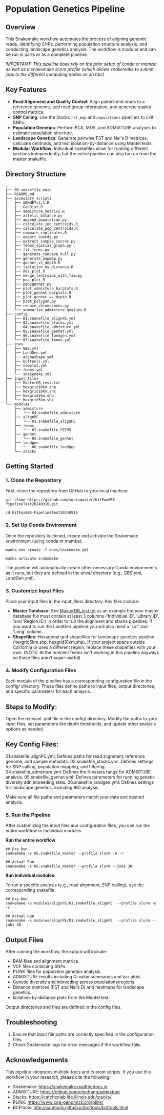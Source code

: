 # Population Genetics Pipeline

## Overview

This Snakemake workflow automates the process of aligning genomic reads, identifying SNPs, performing population structure analysis, and conducting landscape genetics analysis. The workflow is modular and can be run in parts or as a complete pipeline.

*IMPORTANT: This pipeline does rely on the prior setup of conda or mamba as well as a snakemake slurm profile (which allows snakemake to submit jobs to the different computing nodes on an hpc)*

## Key Features

- **Read Alignment and Quality Control**: Align paired-end reads to a reference genome, add read group information, and generate quality control metrics.
- **SNP Calling**: Use the Stacks `ref_map` and `populations` pipelines to call SNPs.
- **Population Genetics**: Perform PCA, MDS, and ADMIXTURE analyses to estimate population structure.
- **Landscape Genetics**: Generate pairwise FST and Nei's D matrices, calculate centroids, and test isolation-by-distance using Mantel tests.
- **Modular Workflow**: Individual snakefiles allow for running different sections independently, but the entire pipeline can also be run from the master snakefile.

## Directory Structure

```plaintext
.
├── 00.snakefile_main
├── README.md
├── accessory_scripts
│   ├── GENHETv3.1.R
│   ├── GenDist.R
│   ├── admixture_metrics.R
│   ├── allelic_balance.py
│   ├── append_population.py
│   ├── calculate_ind_centroids.R
│   ├── calculate_pop_centroids.R
│   ├── compare_replicates.R
│   ├── export_coords.py
│   ├── extract_sample_coords.py
│   ├── feems_spatial_graph.py
│   ├── fit_feems.py
│   ├── generate_concave_hull.py
│   ├── generate_popmap.py
│   ├── genhet_vs_depth.R
│   ├── isolation_by_distance.R
│   ├── mds_plot.R
│   ├── merge_centroids_with_fam.py
│   ├── pca_plot.R
│   ├── ped2genhet.py
│   ├── plot_admixture_barplots.R
│   ├── plot_genhet_barplots.R
│   ├── plot_genhet_vs_depth.R
│   ├── plot_polygon.py
│   ├── rename_chromosomes.py
│   └── summarize_admixture_qvalues.R
├── config
│   ├── 01.snakefile_alignPE.yml
│   ├── 02.snakefile_stacks.yml
│   ├── 04.snakefile_admixture.yml
│   ├── 05.snakefile_genhet.yml
│   ├── 06.snakefile_landgen.yml
│   └── 07.snakefile_feems.yml
├── envs
│   ├── GBS.yml
│   ├── LandGen.yml
│   ├── alphashape.yml
│   ├── bcftools.yml
│   ├── cowplot.yml
│   ├── feems.yml
│   └── snakemake.yml
├── input_files
│   ├── MasterDB_test.txt
│   ├── hexgrid10km.shp
│   ├── hexgrid10km.shx
│   ├── hexgrid5km.shp
│   └── hexgrid5km.shx
└── modules
    ├── admixture
    │   └── 04.snakefile_admixture
    ├── alignPE
    │   └── 01.snakefile_alignPE
    ├── feems
    │   └── 07.snakefile_FEEMS
    ├── genhet
    │   └── 05.snakefile_genhet
    ├── landgen
    │   └── 06.snakefile_landgen
    └── stacks
```
## Getting Started

### 1. Clone the Repository

First, clone the repository from GitHub to your local machine:
```
git clone https://github.com/squisquater/KitFoxGBS-PipelineTest20240916.git

cd KitFoxGBS-PipelineTest20240916
```

### 2. Set Up Conda Environment

Once the repository is cloned, create and activate the Snakemake environment (using conda or mamba):
```
mamba env create -f envs/snakemake.yml

mamba activate snakemake
```
The pipeline will automatically create other necessary Conda environments as it runs, but they are defined in the envs/ directory (e.g., GBS.yml, LandGen.yml).

### 3. Customize Input Files

Place your input files in the input_files/ directory. Key files include:

- **Master Database:** See [MasterDB_test.txt]() as an example but your master database file must contain at least 3 columns ('Individual.ID', 'Library.ID', 'and 'Region.ID') in order to run the alignment and stacks pipelines. If you want to run the LandGen pipeline you will also need a 'Lat' and 'Long' column. 
- **Shapefiles:** Hexagonal grid shapefiles for landscape genetics pipeline (hexgrid5km.shp, hexgrid10km.shp). If your project spans outside California or uses a different region, replace these shapefiles with your own. (NOTE: At the moment feems isn't working in this pipeline anyways so these files aren't super useful)

### 4. Modify Configuration Files

Each module of the pipeline has a corresponding configuration file in the config/ directory. These files define paths to input files, output directories, and specific parameters for each analysis.

## Steps to Modify:

Open the relevant .yml file in the config/ directory.
Modify the paths to your input files, set parameters like depth thresholds, and update other analysis options as needed.

## Key Config Files:

01.snakefile_alignPE.yml: Defines paths for read alignment, reference genome, and sample metadata.
02.snakefile_stacks.yml: Defines settings for SNP calling, population mapping, and filtering.
04.snakefile_admixture.yml: Defines the K-values range for ADMIXTURE analysis.
05.snakefile_genhet.yml: Defines parameters for running genetic diversity adn inbreeding stats.
06.snakefile_landgen.yml: Defines settings for landscape genetics, including IBD analysis.


Make sure all file paths and parameters match your data and desired analysis.

### 5. Run the Pipeline

After customizing the input files and configuration files, you can run the entire workflow or individual modules.

**Run the entire workflow:**

```
## Dry Run
snakemake -s 00.snakefile_master --profile slurm -n -r 

## Actual Run
snakemake -s 00.snakefile_master --profile slurm --jobs 30
```

**Run individual modules:**

To run a specific analysis (e.g., read alignment, SNP calling), use the corresponding snakefile:

```
## Dry Run
snakemake -s modules/alignPE/01.snakefile_alignPE  --profile slurm -n -r

## Actual Run
snakemake -s modules/alignPE/01.snakefile_alignPE  --profile slurm --jobs 30
```
## Output Files

After running the workflow, the output will include:

- BAM files and alignment metrics.
- VCF files containing SNPs.
- PLINK files for population genetics analysis.
- ADMIXTURE results including Q-value summaries and bar plots.
- Genetic diversity and inbreeding across populations/regions.
- Distance matrices (FST and Nei’s D) and heatmaps for landscape genetics.
- Isolation-by-distance plots from the Mantel test.

Output directories and files are defined in the config files.

## Troubleshooting

1. Ensure that input file paths are correctly specified in the configuration files.
2. Check Snakemake logs for error messages if the workflow fails.

## Acknowledgements

This pipeline integrates multiple tools and custom scripts. If you use this workflow in your research, please cite the following:

- Snakemake: https://snakemake.readthedocs.io
- ADMIXTURE: https://github.com/chrchang/admixture
- Stacks: https://catchenlab.life.illinois.edu/stacks/
- PLINK: https://www.cog-genomics.org/plink/
- BCFtools: http://samtools.github.io/bcftools/bcftools.html
